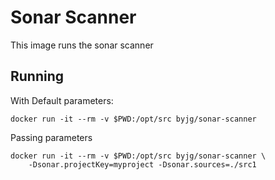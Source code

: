 # Sonar Scanner

This image runs the sonar scanner

## Running


With Default parameters:

```
docker run -it --rm -v $PWD:/opt/src byjg/sonar-scanner
```

Passing parameters

```
docker run -it --rm -v $PWD:/opt/src byjg/sonar-scanner \
    -Dsonar.projectKey=myproject -Dsonar.sources=./src1
```


